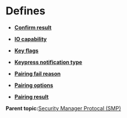 # Defines

-   **[Confirm result](GUID-4AA51FB9-9BB3-46D9-94DB-B2E05809427A.md)**  

-   **[IO capability](GUID-45146E7D-EC04-4A22-BA0E-0F6CAD3858A7.md)**  

-   **[Key flags](GUID-02E12399-7FB5-434B-BDB6-B4CFA2CD8CB1.md)**  

-   **[Keypress notification type](GUID-164E3098-A072-414C-A1EF-36129EC37BFB.md)**  

-   **[Pairing fail reason](GUID-1073D44C-6F01-4016-8E1F-59EE4C55C52E.md)**  

-   **[Pairing options](GUID-365CC6A9-9C72-4FCB-ADEC-405CF68B0426.md)**  

-   **[Pairing result](GUID-57E5240C-10EA-498C-AFA2-BC04007F0834.md)**  


**Parent topic:**[Security Manager Protocal \(SMP\)](GUID-5BF2AEA9-62A1-4983-8DB5-F7ECF8E43740.md)

